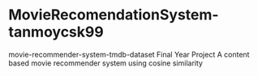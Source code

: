 # MovieRecomendationSystem-tanmoycsk99
movie-recommender-system-tmdb-dataset
Final Year Project
A content based movie recommender system using cosine similarity
